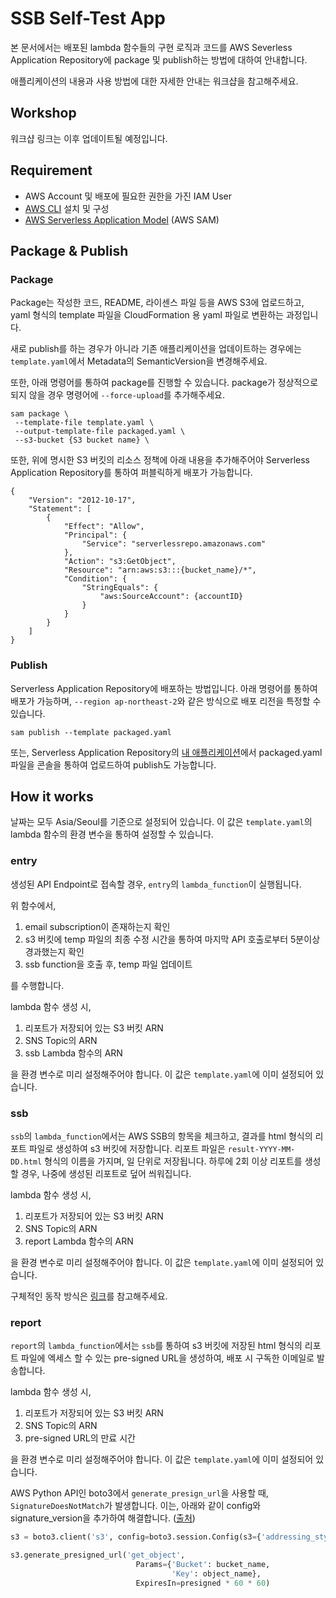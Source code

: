 # SSB Self-Test App

본 문서에서는 배포된 lambda 함수들의 구현 로직과 코드를 AWS Severless Application Repository에 package 및 publish하는 방법에 대하여 안내합니다.

애플리케이션의 내용과 사용 방법에 대한 자세한 안내는 워크샵을 참고해주세요. 

## Workshop

워크샵 링크는 이후 업데이트될 예정입니다.

## Requirement

- AWS Account 및 배포에 필요한 권한을 가진 IAM User
- [AWS CLI](https://docs.aws.amazon.com/cli/latest/userguide/getting-started-install.html) 설치 및 구성
- [AWS Serverless Application Model](https://docs.aws.amazon.com/cli/latest/userguide/getting-started-install.html) (AWS SAM)

## Package & Publish

### Package

Package는 작성한 코드, README, 라이센스 파일 등을 AWS S3에 업로드하고, yaml 형식의 template 파일을 CloudFormation 용 yaml 파일로 변환하는 과정입니다.

새로 publish를 하는 경우가 아니라 기존 애플리케이션을 업데이트하는 경우에는 `template.yaml`에서 Metadata의 SemanticVersion을 변경해주세요.

또한, 아래 명령어를 통하여 package를 진행할 수 있습니다. package가 정상적으로 되지 않을 경우 명령어에 `--force-upload`를 추가해주세요.

```
sam package \
 --template-file template.yaml \
 --output-template-file packaged.yaml \
 --s3-bucket {S3 bucket name} \
```

또한, 위에 명시한 S3 버킷의 리소스 정책에 아래 내용을 추가해주어야 Serverless Application Repository를 통하여 퍼블릭하게 배포가 가능합니다.

```
{
    "Version": "2012-10-17",
    "Statement": [
        {
            "Effect": "Allow",
            "Principal": {
                "Service": "serverlessrepo.amazonaws.com"
            },
            "Action": "s3:GetObject",
            "Resource": "arn:aws:s3:::{bucket_name}/*",
            "Condition": {
                "StringEquals": {
                    "aws:SourceAccount": {accountID}
                }
            }
        }
    ]
}
```

### Publish

Serverless Application Repository에 배포하는 방법입니다. 아래 명령어를 통하여 배포가 가능하며, `--region ap-northeast-2`와 같은 방식으로 배포 리전을 특정할 수 있습니다.

```
sam publish --template packaged.yaml
```

또는, Serverless Application Repository의 [내 애플리케이션](https://ap-northeast-2.console.aws.amazon.com/serverlessrepo/home?region=ap-northeast-2#/published-applications)에서 packaged.yaml 파일을 콘솔을 통하여 업로드하여 publish도 가능합니다.

## How it works

날짜는 모두 Asia/Seoul를 기준으로 설정되어 있습니다.
이 값은 `template.yaml`의 lambda 함수의 환경 변수을 통하여 설정할 수 있습니다. 

### entry

생성된 API Endpoint로 접속할 경우, `entry`의 `lambda_function`이 실행됩니다.

위 함수에서, 
1. email subscription이 존재하는지 확인
2. s3 버킷에 temp 파일의 최종 수정 시간을 통하여 마지막 API 호출로부터 5분이상 경과했는지 확인
3. ssb function을 호출 후, temp 파일 업데이트

를 수행합니다.

lambda 함수 생성 시, 
1. 리포트가 저장되어 있는 S3 버킷 ARN
2. SNS Topic의 ARN
3. ssb Lambda 함수의 ARN

을 환경 변수로 미리 설정해주어야 합니다. 이 값은 `template.yaml`에 이미 설정되어 있습니다.


### ssb

`ssb`의 `lambda_function`에서는 AWS SSB의 항목을 체크하고, 결과를 html 형식의 리포트 파일로 생성하여 s3 버킷에 저장합니다. 리포트 파일은 `result-YYYY-MM-DD.html` 형식의 이름을 가지며, 일 단위로 저장됩니다. 하루에 2회 이상 리포트를 생성할 경우, 나중에 생성된 리포트로 덮어 씌워집니다.

lambda 함수 생성 시, 
1. 리포트가 저장되어 있는 S3 버킷 ARN
2. SNS Topic의 ARN
3. report Lambda 함수의 ARN

을 환경 변수로 미리 설정해주어야 합니다. 이 값은 `template.yaml`에 이미 설정되어 있습니다.

구체적인 동작 방식은 [링크](/ssb/README.md)를 참고해주세요.

### report

`report`의 `lambda_function`에서는 `ssb`를 통하여 s3 버킷에 저장된 html 형식의 리포트 파일에 엑세스 할 수 있는 pre-signed URL을 생성하여, 배포 시 구독한 이메일로 발송합니다.

lambda 함수 생성 시, 
1. 리포트가 저장되어 있는 S3 버킷 ARN
2. SNS Topic의 ARN
3. pre-signed URL의 만료 시간

을 환경 변수로 미리 설정해주어야 합니다. 이 값은 `template.yaml`에 이미 설정되어 있습니다.

AWS Python API인 boto3에서 `generate_presign_url`을 사용할 때, `SignatureDoesNotMatch`가 발생합니다. 이는, 아래와 같이 config와 signature_version을 추가하여 해결합니다. ([출처](https://github.com/boto/boto3/issues/2989))

```python
s3 = boto3.client('s3', config=boto3.session.Config(s3={'addressing_style': 'path'}, signature_version='s3v4'))

s3.generate_presigned_url('get_object',
                            Params={'Bucket': bucket_name,
                                    'Key': object_name},
                            ExpiresIn=presigned * 60 * 60)
```